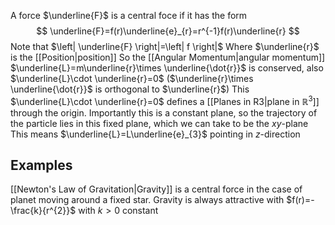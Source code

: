 A force $\underline{F}$ is a central foce if it has the form
$$
\underline{F}=f(r)\underline{e}_{r}=r^{-1}f(r)\underline{r}
$$
Note that $\left| \underline{F} \right|=\left| f \right|$
Where $\underline{r}$ is the [[Position|position]]
So the [[Angular Momentum|angular momentum]] $\underline{L}=m\underline{r}\times  \underline{\dot{r}}$ is conserved, also $\underline{L}\cdot \underline{r}=0$ ($\underline{r}\times  \underline{\dot{r}}$ is orthogonal to $\underline{r}$)
This $\underline{L}\cdot \underline{r}=0$ defines a [[Planes in R3|plane in $\mathbb{R}^{3}$]] through the origin. Importantly this is a constant plane, so the trajectory of the particle lies in this fixed plane, which we can take to be the $xy$-plane
This means $\underline{L}=L\underline{e}_{3}$ pointing in $z$-direction
## Examples
[[Newton's Law of Gravitation|Gravity]] is a central force in the case of planet moving around a fixed star. Gravity is always attractive with $f(r)=-\frac{k}{r^{2}}$ with $k>0$ constant
